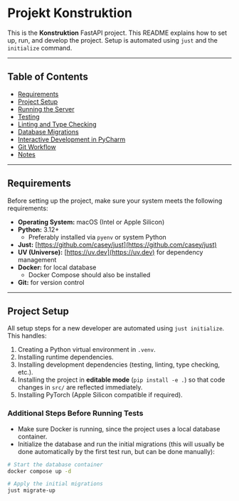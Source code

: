 # Projekt Konstruktion

This is the **Konstruktion** FastAPI project. This README explains how to set up, run, and develop the project. Setup is automated using `just` and the `initialize` command.

---

## Table of Contents

- [Requirements](#requirements)
- [Project Setup](#project-setup)
- [Running the Server](#running-the-server)
- [Testing](#testing)
- [Linting and Type Checking](#linting-and-type-checking)
- [Database Migrations](#database-migrations)
- [Interactive Development in PyCharm](#interactive-development-in-pycharm)
- [Git Workflow](#git-workflow)
- [Notes](#notes)

---

## Requirements

Before setting up the project, make sure your system meets the following requirements:

- **Operating System:** macOS (Intel or Apple Silicon)
- **Python:** 3.12+  
  - Preferably installed via `pyenv` or system Python
- **Just:** [https://github.com/casey/just](https://github.com/casey/just)
- **UV (Universe):** [https://uv.dev](https://uv.dev) for dependency management
- **Docker:** for local database
  - Docker Compose should also be installed
- **Git:** for version control

---

## Project Setup

All setup steps for a new developer are automated using `just initialize`. This handles:

1. Creating a Python virtual environment in `.venv`.
2. Installing runtime dependencies.
3. Installing development dependencies (testing, linting, type checking, etc.).
4. Installing the project in **editable mode** (`pip install -e .`) so that code changes in `src/` are reflected immediately.
5. Installing PyTorch (Apple Silicon compatible if required).

### Additional Steps Before Running Tests

- Make sure Docker is running, since the project uses a local database container.
- Initialize the database and run the initial migrations (this will usually be done automatically by the first test run, but can be done manually):

```bash
# Start the database container
docker compose up -d

# Apply the initial migrations
just migrate-up
```